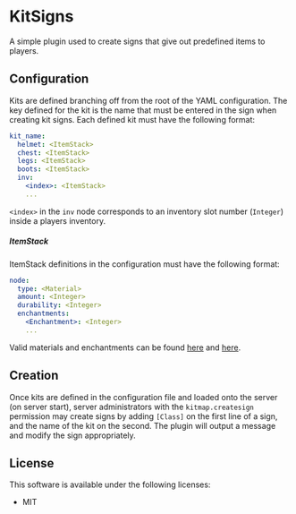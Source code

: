 # KitSigns #

A simple plugin used to create signs that give out predefined items to players. 

## Configuration ##
Kits are defined branching off from the root of the YAML configuration. The key defined for the kit is the name that must be entered in the sign when creating kit signs. Each defined kit must have the following format:
```yaml
kit_name:
  helmet: <ItemStack>
  chest: <ItemStack>
  legs: <ItemStack>
  boots: <ItemStack>
  inv:
    <index>: <ItemStack>
    ...
```
`<index>` in the `inv` node corresponds to an inventory slot number (`Integer`) inside a players inventory. 

##### ItemStack #####
ItemStack definitions in the configuration must have the following format:
```yaml
node:
  type: <Material>
  amount: <Integer>
  durability: <Integer>
  enchantments:
    <Enchantment>: <Integer>
    ...
``` 
Valid materials and enchantments can be found [here](https://hub.spigotmc.org/javadocs/bukkit/org/bukkit/Material.html) and [here](https://hub.spigotmc.org/javadocs/bukkit/org/bukkit/enchantments/Enchantment.html).

## Creation ##
Once kits are defined in the configuration file and loaded onto the server (on server start), server administrators with the `kitmap.createsign` permission may create signs by adding `[Class]` on the first line of a sign, and the name of the kit on the second. The plugin will output a message and modify the sign appropriately.

## License ##
This software is available under the following licenses:

* MIT